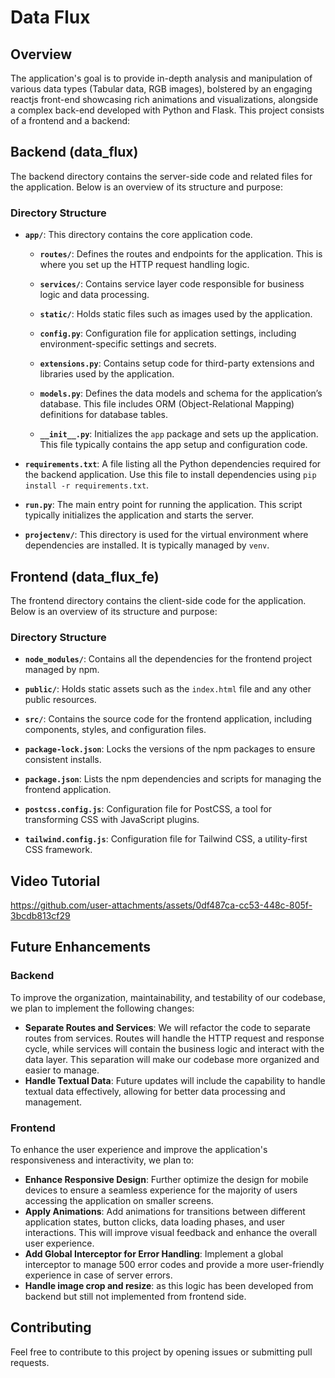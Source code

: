 # Data Flux
## Overview
The application's goal is to provide in-depth analysis and manipulation of various data types (Tabular data, RGB images), 
bolstered by an engaging reactjs front-end showcasing rich animations and visualizations, alongside a complex back-end developed with Python and Flask.
This project consists of a frontend and a backend:
## Backend  (data_flux)

The backend directory contains the server-side code and related files for the application. Below is an overview of its structure and purpose:

### Directory Structure

-   **`app/`**: This directory contains the core application code.
    
    -   **`routes/`**: Defines the routes and endpoints for the application. This is where you set up the HTTP request handling logic.
    -   **`services/`**: Contains service layer code responsible for business logic and data processing.
    -   **`static/`**: Holds static files such as images used by the application.
	   -   **`config.py`**: Configuration file for application settings, including environment-specific settings and secrets.
	  -   **`extensions.py`**: Contains setup code for third-party extensions and libraries used by the application.
    
	-   **`models.py`**: Defines the data models and schema for the application’s database. This file includes ORM (Object-Relational Mapping) definitions for database tables.
    
	-   **`__init__.py`**: Initializes the `app` package and sets up the application. This file typically contains the app setup and configuration code.
    
-   **`requirements.txt`**: A file listing all the Python dependencies required for the backend application. Use this file to install dependencies using `pip install -r requirements.txt`.
    
-   **`run.py`**: The main entry point for running the application. This script typically initializes the application and starts the server.
- **`projectenv/`**: This directory is used for the virtual environment where dependencies are installed. It is typically managed by `venv`.

## Frontend (data_flux_fe)

The frontend directory contains the client-side code for the application. Below is an overview of its structure and purpose:

### Directory Structure

-   **`node_modules/`**: Contains all the dependencies for the frontend project managed by npm.
    
-   **`public/`**: Holds static assets such as the `index.html` file and any other public resources.
    
-   **`src/`**: Contains the source code for the frontend application, including components, styles, and configuration files.
    
-   **`package-lock.json`**: Locks the versions of the npm packages to ensure consistent installs.
    
-   **`package.json`**: Lists the npm dependencies and scripts for managing the frontend application.
    
-   **`postcss.config.js`**: Configuration file for PostCSS, a tool for transforming CSS with JavaScript plugins.
      
-   **`tailwind.config.js`**: Configuration file for Tailwind CSS, a utility-first CSS framework.

## Video Tutorial

https://github.com/user-attachments/assets/0df487ca-cc53-448c-805f-3bcdb813cf29

## Future Enhancements

### Backend

To improve the organization, maintainability, and testability of our codebase, we plan to implement the following changes:

-   **Separate Routes and Services**: We will refactor the code to separate routes from services. Routes will handle the HTTP request and response cycle, while services will contain the business logic and interact with the data layer. This separation will make our codebase more organized and easier to manage.
-   **Handle Textual Data**: Future updates will include the capability to handle textual data effectively, allowing for better data processing and management.

### Frontend

To enhance the user experience and improve the application's responsiveness and interactivity, we plan to:

-   **Enhance Responsive Design**: Further optimize the design for mobile devices to ensure a seamless experience for the majority of users accessing the application on smaller screens.
-   **Apply Animations**: Add animations for transitions between different application states, button clicks, data loading phases, and user interactions. This will improve visual feedback and enhance the overall user experience.
-   **Add Global Interceptor for Error Handling**: Implement a global interceptor to manage 500 error codes and provide a more user-friendly experience in case of server errors.
-   **Handle image crop and resize**: as this logic has been developed from backend but still not implemented from frontend side.

## Contributing

Feel free to contribute to this project by opening issues or submitting pull requests.

